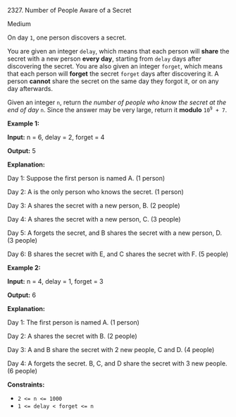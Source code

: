 2327\. Number of People Aware of a Secret

Medium

On day `1`, one person discovers a secret.

You are given an integer `delay`, which means that each person will **share** the secret with a new person **every day**, starting from `delay` days after discovering the secret. You are also given an integer `forget`, which means that each person will **forget** the secret `forget` days after discovering it. A person **cannot** share the secret on the same day they forgot it, or on any day afterwards.

Given an integer `n`, return _the number of people who know the secret at the end of day_ `n`. Since the answer may be very large, return it **modulo** <code>10<sup>9</sup> + 7</code>.

**Example 1:**

**Input:** n = 6, delay = 2, forget = 4

**Output:** 5

**Explanation:**

Day 1: Suppose the first person is named A. (1 person)

Day 2: A is the only person who knows the secret. (1 person)

Day 3: A shares the secret with a new person, B. (2 people)

Day 4: A shares the secret with a new person, C. (3 people)

Day 5: A forgets the secret, and B shares the secret with a new person, D. (3 people)

Day 6: B shares the secret with E, and C shares the secret with F. (5 people) 

**Example 2:**

**Input:** n = 4, delay = 1, forget = 3

**Output:** 6

**Explanation:**

Day 1: The first person is named A. (1 person)

Day 2: A shares the secret with B. (2 people)

Day 3: A and B share the secret with 2 new people, C and D. (4 people)

Day 4: A forgets the secret. B, C, and D share the secret with 3 new people. (6 people) 

**Constraints:**

*   `2 <= n <= 1000`
*   `1 <= delay < forget <= n`